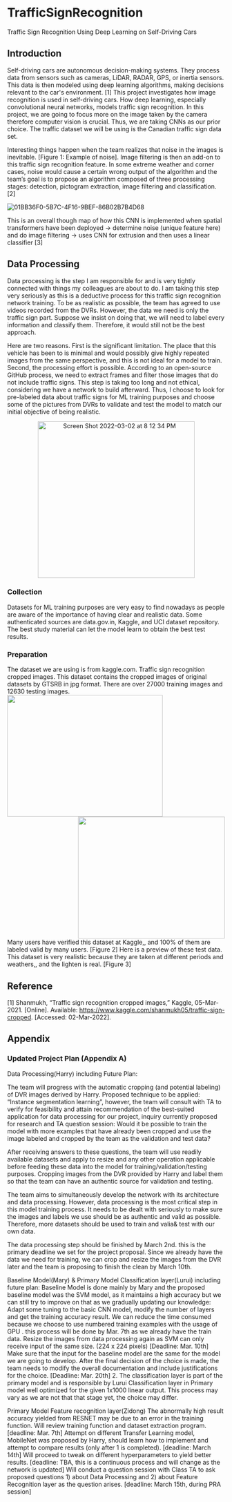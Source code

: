 # TrafficSignRecognition
Traffic Sign Recognition Using Deep Learning on Self-Driving Cars
## Introduction
Self-driving cars are autonomous decision-making systems. They process data from sensors such 
as cameras, LiDAR, RADAR, GPS, or inertia sensors. This data is then modeled using deep 
learning algorithms, making decisions relevant to the car's environment. [1] This project
investigates how image recognition is used in self-driving cars. How deep learning, especially 
convolutional neural networks, models traffic sign recognition. In this project, we are going to 
focus more on the image taken by the camera therefore computer vision is crucial. Thus, we are 
taking CNNs as our prior choice. The traffic dataset we will be using is the Canadian traffic sign 
data set.

Interesting things happen when the team realizes that noise in the images is inevitable. [Figure 1: 
Example of noise]. Image filtering is then an add-on to this traffic sign recognition feature. In 
some extreme weather and corner cases, noise would cause a certain wrong output of the 
algorithm and the team’s goal is to propose an algorithm composed of three processing stages: 
detection, pictogram extraction, image filtering and classification. [2]

![01BB36F0-5B7C-4F16-9BEF-86B02B7B4D68](https://user-images.githubusercontent.com/99308255/153995403-1fb21713-3ac4-4ccd-b794-7f66baefa553.jpeg)

This is an overall though map of how this CNN is implemented when spatial transformers have 
been deployed -> determine noise (unique feature here) and do image filtering -> uses CNN for 
extrusion and then uses a linear classifier [3]
## Data Processing
Data processing is the step I am responsible for and is very tightly connected with things my colleagues are about to do. I am taking this step very seriously as this is a deductive process for this traffic sign recognition network training. To be as realistic as possible, the team has agreed to use videos recorded from the DVRs. However, the data we need is only the traffic sign part. Suppose we insist on doing that, we will need to label every information and classify them. Therefore, it would still not be the best approach. 

Here are two reasons. First is the significant limitation. The place that this vehicle has been to is minimal and would possibly give highly repeated images from the same perspective, and this is not ideal for a model to train. Second, the processing effort is possible. According to an open-source GitHub process, we need to extract frames and filter those images that do not include traffic signs. This step is taking too long and not ethical, considering we have a network to build afterward. Thus, I choose to look for pre-labeled data about traffic signs for ML training purposes and choose some of the pictures from DVRs to validate and test the model to match our initial objective of being realistic.
<p align="center">
<img width="363" alt="Screen Shot 2022-03-02 at 8 12 34 PM" src="https://user-images.githubusercontent.com/99308255/156477015-48825a7b-f4be-468e-b27e-733f28c68e8b.png">
</p>

### Collection
Datasets for ML training purposes are very easy to find nowadays as people are aware of the importance of having clear and realistic data. Some authenticated sources are data.gov.in, Kaggle, and UCI dataset repository. The best study material can let the model learn to obtain the best test results.
### Preparation
The dataset we are using is from kaggle.com. Traffic sign recognition cropped images. This dataset contains the cropped images of original datasets by GTSRB in jpg format. There are over 27000 training images and 12630 testing images. 
<img align="left" width="360" height="282" src="https://user-images.githubusercontent.com/99308255/156477234-a2bc53cc-84bc-44ad-817a-c09a3d1605df.png">

<img align="right" width="340" height="282" src="https://user-images.githubusercontent.com/99308255/156477264-86f11a87-8cf8-46cc-8687-109a8d340d7b.png"> 
<br clear="right"/>
Many users have verified this dataset at Kaggle,, and 100% of them are labeled valid by many users. [Figure 2] Here is a preview of these test data. This dataset is very realistic because they are taken at different periods and weathers,, and the lighten is real. [Figure 3]

## Reference
[1] Shanmukh, “Traffic sign recognition cropped images,” Kaggle, 05-Mar-2021. [Online]. Available: https://www.kaggle.com/shanmukh05/traffic-sign-cropped. [Accessed: 02-Mar-2022]. 

## Appendix
### Updated Project Plan (Appendix A)
Data Processing(Harry) including Future Plan:

The team will progress with the automatic cropping (and potential labeling) of DVR images derived by Harry. Proposed technique to be applied: “Instance segmentation learning”, however, the team will consult with TA to verify for feasibility and attain recommendation of the best-suited application for data processing for our project, inquiry currently proposed for research and TA question session:
Would it be possible to train the model with more examples that have already been cropped and use the image labeled and cropped by the team as the validation and test data?

After receiving answers to these questions, the team will use readily available datasets and apply to resize and any other operation applicable before feeding these data into the model for training/validation/testing purposes. 
Cropping images from the DVR provided by Harry and label them so that the team can have an authentic source for validation and testing.

The team aims to simultaneously develop the network with its architecture and data processing. However, data processing is the most critical step in this model training process. It needs to be dealt with seriously to make sure the images and labels we use should be as authentic and valid as possible. Therefore, more datasets should be used to train and valia& test with our own data.

 The data processing step should be finished by March 2nd. this is the primary deadline we set for the project proposal. Since we already have the data we need for training, we can crop and resize the images from the DVR later and the team is proposing to finish the clean by March 10th. 

Baseline Model(Mary) & Primary Model Classification layer(Lurui) including future plan:
Baseline Model is done mainly by Mary and the proposed baseline model was the SVM model, as it maintains a high accuracy but we can still try to improve on that as we gradually updating our knowledge:
Adapt some tuning to the basic CNN model, modify the number of layers and get the training accuracy result. We can reduce the time consumed because we choose to use numbered training examples with the usage of GPU . this process will be done by Mar. 7th as we already have the train data.
Resize the images from data processing again as SVM can only receive input of the same size. (224 x 224 pixels) [Deadline: Mar. 10th] Make sure that the input for the baseline model are the same for the model we are going to develop.
After the final decision of the choice is made, the team needs to modify the overall documentation and include justifications for the choice. [Deadline: Mar. 20th]
   2.  The classification layer is part of the primary model and is responsible by Lurui 
Classification layer in Primary model well optimized for the given 1x1000 linear output. This process may vary as we are not that that stage yet, the choice may differ.

Primary Model Feature recognition layer(Zidong)
The abnormally high result accuracy yielded from RESNET may be due to an error in the training function. Will review training function and dataset extraction program. [deadline: Mar. 7th]
Attempt on different Transfer Learning model, MobileNet was proposed by Harry, should learn how to implement and attempt to compare results (only after 1 is completed). [deadline: March 14th]
Will proceed to tweak on different hyperparameters to yield better results. [deadline: TBA, this is a continuous process and will change as the network is updated]
Will conduct a question session with Class TA to ask proposed questions 1) about Data Processing and 2) about Feature Recognition layer as the question arises. [deadline: March 15th, during PRA session]

